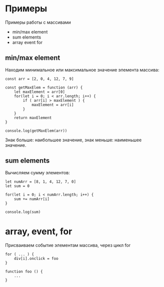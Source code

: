 # Примеры
Примеры работы с массивами

- min/max element
- sum elements
- array event for

## min/max element
Находим минимальное или максимальное значение элемента массива:

    const arr = [2, 0, 4, 12, 7, 9]

    const getMaxElem = function (arr) {
        let maxElement = arr[0]
        for(let i = 0; i < arr.length; i++) {
            if ( arr[i] > maxElement ) {
                maxElement = arr[i]
            }
        }
        return maxElement
    }

    console.log(getMaxElem(arr))

Знак больше: наибольшее значение, знак меньше: наименьшее значение.

## sum elements
Вычисляем сумму элементов:

    let numArr = [8, 1, 4, 12, 7, 0]
    let sum = 0

    for(let i = 0; i < numArr.length; i++) {
        sum += numArr[i]
    }

    console.log(sum)

# array, event, for
Присваиваем событие элементам массива, через цикл for

    for ( ... ) {
        div[i].onclick = foo
    }

    function foo () {
        ...
    }
